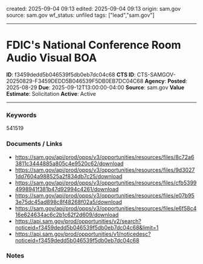 created: 2025-09-04 09:13
edited: 2025-09-04 09:13
origin: sam.gov
source: sam.gov
wf_status: unfiled
tags: ["lead","sam.gov"]

---

# FDIC's National Conference Room Audio Visual BOA

**ID**: f3459dedd5b046539f5db0eb7dc04c68
**CTS ID**: CTS-SAMGOV-20250829-F3459DEDD5B046539F5DB0EB7DC04C68
**Agency**: 
**Posted**: 2025-08-29
**Due**: 2025-09-12T13:00:00-04:00
**Source**: sam.gov
**Value Estimate**: Solicitation
**Active**: Active

---

### Keywords
541519

### Documents / Links
- <https://sam.gov/api/prod/opps/v3/opportunities/resources/files/8c72a63811c3444885a805c4e9520c62/download>
- <https://sam.gov/api/prod/opps/v3/opportunities/resources/files/9d30271dd7604a988525a2f834db7c25/download>
- <https://sam.gov/api/prod/opps/v3/opportunities/resources/files/cfb53994998941f381b47d92994c4261/download>
- <https://sam.gov/api/prod/opps/v3/opportunities/resources/files/e07b953e75dc45ad898c8f48268f02a5/download>
- <https://sam.gov/api/prod/opps/v3/opportunities/resources/files/e6f58c416e624634ac6c2b1c62f2d609/download>
- <https://api.sam.gov/prod/opportunities/v2/search?noticeid=f3459dedd5b046539f5db0eb7dc04c68&limit=1>
- <https://api.sam.gov/prod/opportunities/v1/noticedesc?noticeid=f3459dedd5b046539f5db0eb7dc04c68>

### Notes

